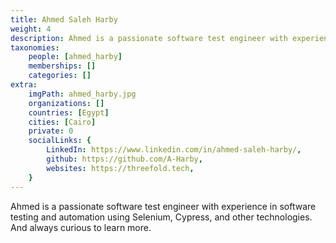 ```yaml
---
title: Ahmed Saleh Harby
weight: 4
description: Ahmed is a passionate software test engineer with experience in software testing and automation ....
taxonomies:
    people: [ahmed_harby]
    memberships: []
    categories: []
extra:
    imgPath: ahmed_harby.jpg
    organizations: []
    countries: [Egypt]
    cities: [Cairo]
    private: 0
    socialLinks: {
        LinkedIn: https://www.linkedin.com/in/ahmed-saleh-harby/,
        github: https://github.com/A-Harby,
        websites: https://threefold.tech,
    }
---
```


Ahmed is a passionate software test engineer with experience in software testing and automation using Selenium, Cypress, and other technologies. And always curious to learn more.   
